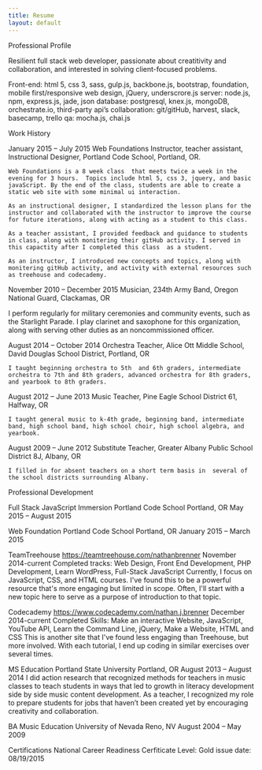 ```yaml
---
title: Resume
layout: default
---
```


Professional Profile

Resilient full stack web developer, passionate about creatitivity and collaboration, and interested in solving client-focused problems. 

Front-end: html 5, css 3, sass, gulp.js, backbone.js, bootstrap, foundation, mobile first/responsive web design, jQuery, underscrore.js
server: node.js, npm, express.js, jade, json
database: postgresql, knex.js, mongoDB, orchestrate.io, third-party api’s
collaboration: git/gitHub, harvest, slack, basecamp, trello
qa: mocha.js, chai.js

Work History

January 2015 – July 2015
Web Foundations Instructor, teacher assistant, Instructional Designer, Portland Code School, Portland, OR.

	Web Foundations is a 8 week class  that meets twice a week in the evening for 3 hours.  Topics include html 5, css 3, jquery, and basic javaScript. By the end of the class, students are able to create a static web site with some minimal ui interaction.

	As an instructional designer, I standardized the lesson plans for the instructor and collaborated with the instructor to improve the course for future iterations, along with acting as a student to this class.

	As a teacher assistant, I provided feedback and guidance to students in class, along with monitering their gitHub activity. I served in this capactity after I completed this class  as a student.

	As an instructor, I introduced new concepts and topics, along with monitering gitHub activity, and activity with external resources such as treehouse and codecademy.

November 2010 – December 2015
Musician, 234th Army Band, Oregon National Guard, Clackamas, OR

I perform regularly for military ceremonies and community events, such as the Starlight Parade.  I play clarinet and saxophone for this organization, along with serving other duties as an noncommissioned officer.

August 2014 – October 2014
Orchestra Teacher, Alice Ott Middle School, David Douglas School District, Portland, OR

	I taught beginning orchestra to 5th  and 6th graders, intermediate orchestra to 7th and 8th graders, advanced orchestra for 8th graders, and yearbook to 8th graders.

August 2012 – June 2013
Music Teacher, Pine Eagle School District 61, Halfway, OR

	I taught general music to k-4th grade, beginning band, intermediate band, high school band, high school choir, high school algebra, and yearbook.

August 2009 – June 2012
Substitute Teacher, Greater Albany Public School District 8J, Albany, OR

	I filled in for absent teachers on a short term basis in  several of the school districts surrounding Albany.

Professional Development

Full Stack JavaScript Immersion
Portland Code School
Portland, OR
May 2015 – August 2015

Web Foundation
Portland Code School
Portland, OR
January 2015 – March 2015
 
TeamTreehouse https://teamtreehouse.com/nathanbrenner
November 2014-current
Completed tracks: Web Design, Front End Development, PHP Development, Learn WordPress, Full-Stack JavaScript
Currently, I focus on JavaScript, CSS, and HTML courses.  I've found this to be a powerful resource that's more engaging but limited in scope.  Often, I'll start with a new topic here to serve as a purpose of introduction to that topic.

Codecademy https://www.codecademy.com/nathan.j.brenner
December 2014-current
Completed Skills: Make an interactive Website, JavaScript, YouTube API, Learn the Command Line, jQuery, Make a Website, HTML and CSS
This is another site that I've found less engaging than Treehouse, but more involved.  With each tutorial, I end up coding in similar exercises over several times.

MS Education
Portland State University
Portland, OR
August 2013 – August 2014
I did action research that recognized methods for teachers in music classes to teach students in ways that led to growth in literacy development side by side music content development.  As a teacher, I recognized my role to prepare students for jobs that haven’t been created yet by encouraging creativity and collaboration.

BA Music Education
University of Nevada
Reno, NV
August 2004 – May 2009

Certifications
National Career Readiness Cerfiticate
	Level: Gold
	issue date: 08/19/2015










